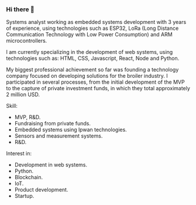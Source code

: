 ### Hi there 👋

<!--
**genoinosonda/genoinosonda** is a ✨ _special_ ✨ repository because its `README.md` (this file) appears on your GitHub profile.

Here are some ideas to get you started:

- 🔭 I’m currently working on ...
- 🌱 I’m currently learning ...
- 👯 I’m looking to collaborate on ...
- 🤔 I’m looking for help with ...
- 💬 Ask me about ...
- 📫 How to reach me: ...
- 😄 Pronouns: ...
- ⚡ Fun fact: ...
-->

Systems analyst working as embedded systems development with 3 years of experience, using technologies such as ESP32, LoRa (Long Distance Communication Technology with Low Power Consumption) and ARM microcontrollers.

I am currently specializing in the development of web systems, using technologies such as: HTML, CSS, Javascript, React, Node and Python.

My biggest professional achievement so far was founding a technology company focused on developing solutions for the broiler industry. I participated in several processes, from the initial development of the MVP to the capture of private investment funds, in which they total approximately 2 million USD.


Skill:
- MVP, R&D.
- Fundraising from private funds.
- Embedded systems using lpwan technologies.
- Sensors and measurement systems.
- R&D.

Interest in:
- Development in web systems.
- Python.
- Blockchain.
- IoT.
- Product development.
- Startup.
